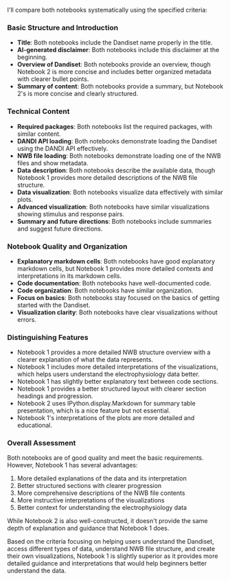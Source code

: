 I'll compare both notebooks systematically using the specified criteria:

### Basic Structure and Introduction
- **Title**: Both notebooks include the Dandiset name properly in the title.
- **AI-generated disclaimer**: Both notebooks include this disclaimer at the beginning.
- **Overview of Dandiset**: Both notebooks provide an overview, though Notebook 2 is more concise and includes better organized metadata with clearer bullet points.
- **Summary of content**: Both notebooks provide a summary, but Notebook 2's is more concise and clearly structured.

### Technical Content
- **Required packages**: Both notebooks list the required packages, with similar content.
- **DANDI API loading**: Both notebooks demonstrate loading the Dandiset using the DANDI API effectively.
- **NWB file loading**: Both notebooks demonstrate loading one of the NWB files and show metadata.
- **Data description**: Both notebooks describe the available data, though Notebook 1 provides more detailed descriptions of the NWB file structure.
- **Data visualization**: Both notebooks visualize data effectively with similar plots.
- **Advanced visualization**: Both notebooks have similar visualizations showing stimulus and response pairs.
- **Summary and future directions**: Both notebooks include summaries and suggest future directions.

### Notebook Quality and Organization
- **Explanatory markdown cells**: Both notebooks have good explanatory markdown cells, but Notebook 1 provides more detailed contexts and interpretations in its markdown cells.
- **Code documentation**: Both notebooks have well-documented code.
- **Code organization**: Both notebooks have similar organization.
- **Focus on basics**: Both notebooks stay focused on the basics of getting started with the Dandiset.
- **Visualization clarity**: Both notebooks have clear visualizations without errors.

### Distinguishing Features
- Notebook 1 provides a more detailed NWB structure overview with a clearer explanation of what the data represents.
- Notebook 1 includes more detailed interpretations of the visualizations, which helps users understand the electrophysiology data better.
- Notebook 1 has slightly better explanatory text between code sections.
- Notebook 1 provides a better structured layout with clearer section headings and progression.
- Notebook 2 uses IPython.display.Markdown for summary table presentation, which is a nice feature but not essential.
- Notebook 1's interpretations of the plots are more detailed and educational.

### Overall Assessment
Both notebooks are of good quality and meet the basic requirements. However, Notebook 1 has several advantages:
1. More detailed explanations of the data and its interpretation
2. Better structured sections with clearer progression
3. More comprehensive descriptions of the NWB file contents
4. More instructive interpretations of the visualizations
5. Better context for understanding the electrophysiology data

While Notebook 2 is also well-constructed, it doesn't provide the same depth of explanation and guidance that Notebook 1 does.

Based on the criteria focusing on helping users understand the Dandiset, access different types of data, understand NWB file structure, and create their own visualizations, Notebook 1 is slightly superior as it provides more detailed guidance and interpretations that would help beginners better understand the data.